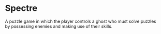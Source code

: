# Spectre

A puzzle game in which the player controls a ghost who must solve puzzles by
possessing enemies and making use of their skills.
